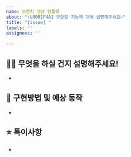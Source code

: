 ```yaml
---
name: 브랜치 생성 템플릿
about: "\U0001F4A1 구현할 기능에 대해 설명해주세요~"
title: "[issue] "
labels: ''
assignees: ''

---
```


## 👨‍💻 무엇을 하실 건지 설명해주세요!
- 


## 🤔 구현방법 및 예상 동작
-


## ⭐ 특이사항
-
